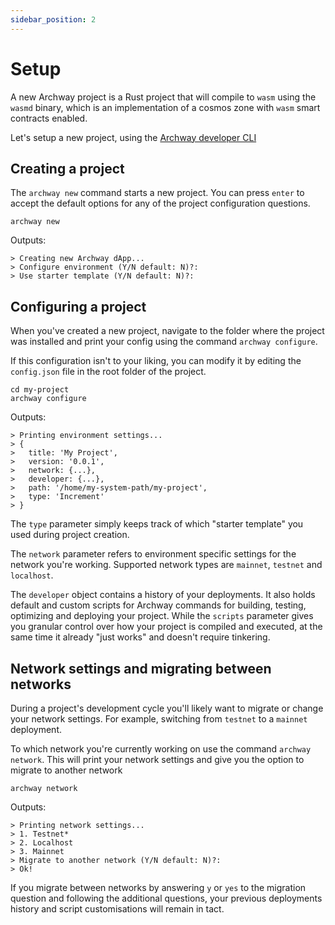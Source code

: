 ```yaml
---
sidebar_position: 2
---
```


# Setup

A new Archway project is a Rust project that will compile to `wasm` using the `wasmd` binary, which is an implementation of a cosmos zone with `wasm` smart contracts enabled.

Let's setup a new project, using the [Archway developer CLI](https://github.com/archway-network/archway-cli)

## Creating a project

The `archway new` command starts a new project. You can press `enter` to accept the default options for any of the project configuration questions.

```
archway new
```

Outputs: 
```
> Creating new Archway dApp...
> Configure environment (Y/N default: N)?:
> Use starter template (Y/N default: N)?:
```

## Configuring a project

When you've created a new project, navigate to the folder where the project was installed and print your config using the command `archway configure`. 

If this configuration isn't to your liking, you can modify it by editing the `config.json` file in the root folder of the project.

```
cd my-project
archway configure
```

Outputs:
```
> Printing environment settings...
> {
>   title: 'My Project',
>   version: '0.0.1',
>   network: {...},
>   developer: {...},
>   path: '/home/my-system-path/my-project',
>   type: 'Increment'
> } 
```

The `type` parameter simply keeps track of which "starter template" you used during project creation.

The `network` parameter refers to environment specific settings for the network you're working. Supported network types are `mainnet`, `testnet` and `localhost`.

The `developer` object contains a history of your deployments. It also holds default and custom scripts for Archway commands for building, testing, optimizing and deploying your project. While the `scripts` parameter gives you granular control over how your project is compiled and executed, at the same time it already "just works" and doesn't require tinkering.

## Network settings and migrating between networks

During a project's development cycle you'll likely want to migrate or change your network settings. For example, switching from `testnet` to a `mainnet` deployment.

To which network you're currently working on use the command `archway network`. This will print your network settings and give you the option to migrate to another network

```
archway network
```

Outputs:
```
> Printing network settings...
> 1. Testnet*
> 2. Localhost
> 3. Mainnet
> Migrate to another network (Y/N default: N)?:
> Ok!
```

If you migrate between networks by answering `y` or `yes` to the migration question and following the additional questions, your previous deployments history and script customisations will remain in tact. 